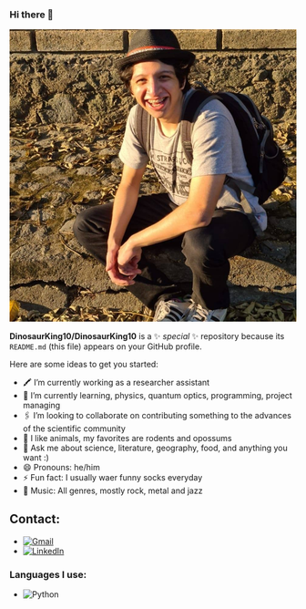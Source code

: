 ### Hi there 👋
![This is me](https://github.com/DinosaurKing10/DinosaurKing10/blob/main/159183073_1857610904402571_288485425016687746_n.png)

**DinosaurKing10/DinosaurKing10** is a ✨ _special_ ✨ repository because its `README.md` (this file) appears on your GitHub profile.

Here are some ideas to get you started:

- 🖍️ I’m currently working as a researcher assistant
- 👾 I’m currently learning, physics, quantum optics, programming, project managing
- 🖇️ I’m looking to collaborate on contributing something to the advances of the scientific community
- 🐁 I like animals, my favorites are rodents and opossums
- 💬 Ask me about science, literature, geography, food, and anything you want :)
- 😄 Pronouns: he/him
- ⚡ Fun fact: I usually waer funny socks everyday
- 🎵 Music: All genres, mostly rock, metal and jazz

## Contact:
- [![Gmail](https://img.shields.io/badge/-GMAIL-D14836?style=for-the-badge&logo=gmail&logoColor=white)](https://mail.google.com/mail/u/0/?tab=rm&ogbl#inbox?compose=CllgCJlHDWXQvhFVHxKlTwcpJPrjCrfMhMdxGJBZdBQCdzTXXmCbbBqXvNNndfpTgvMBsNCPcRL)
- [![LinkedIn](https://img.shields.io/badge/-LINKEDIN-0077B5?style=for-the-badge&logo=linkedin&logoColor=white)](www.linkedin.com/in/sebastián-fahara-643aa3162)
### Languages I use:
- ![Python](https://img.shields.io/badge/-Python-000000?style=flat&logo=python)

